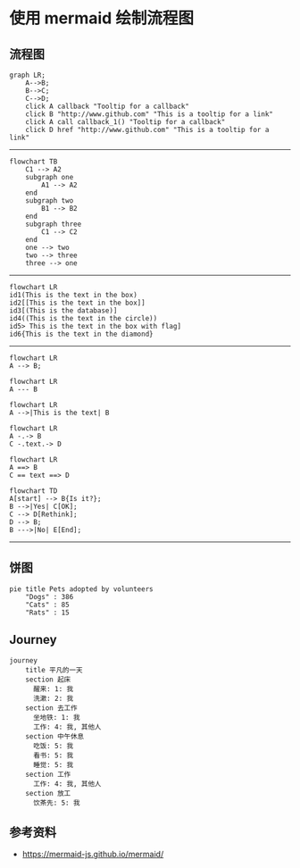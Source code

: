 # 使用 mermaid 绘制流程图

[annotation]: [id] (06f8ac82-1352-4264-bbd8-3f362e13557b)
[annotation]: [status] (public)
[annotation]: [create_time] (2021-06-11 15:40:35)
[annotation]: [category] (计算机技术)
[annotation]: [tags] ()
[annotation]: [comments] (false)
[annotation]: [url] (http://blog.ccyg.studio/article/06f8ac82-1352-4264-bbd8-3f362e13557b)

## 流程图

```mermaid
graph LR;
    A-->B;
    B-->C;
    C-->D;
    click A callback "Tooltip for a callback"
    click B "http://www.github.com" "This is a tooltip for a link"
    click A call callback_1() "Tooltip for a callback"
    click D href "http://www.github.com" "This is a tooltip for a link"
```

<script>
var callback_1 = function(){
    alert("hello this is a callback");
}
</script>

---

```mermaid
flowchart TB
    C1 --> A2
    subgraph one
        A1 --> A2
    end
    subgraph two
        B1 --> B2
    end
    subgraph three
        C1 --> C2
    end
    one --> two
    two --> three
    three --> one
```

---

```mermaid
flowchart LR
id1(This is the text in the box)
id2[[This is the text in the box]]
id3[(This is the database)]
id4((This is the text in the circle))
id5> This is the text in the box with flag]
id6{This is the text in the diamond}
```

---

```mermaid
flowchart LR
A --> B;
```

```mermaid
flowchart LR
A --- B
```

```mermaid
flowchart LR
A -->|This is the text| B
```

```mermaid
flowchart LR
A -.-> B
C -.text.-> D
```

```mermaid
flowchart LR
A ==> B
C == text ==> D
```

```mermaid
flowchart TD
A[start] --> B{Is it?};
B -->|Yes| C[OK];
C --> D[Rethink];
D --> B;
B --->|No| E[End];
```

---

## 饼图

```mermaid
pie title Pets adopted by volunteers
    "Dogs" : 386
    "Cats" : 85
    "Rats" : 15
```

## Journey

```mermaid
journey
    title 平凡的一天
    section 起床
      醒来: 1: 我
      洗漱: 2: 我
    section 去工作
      坐地铁: 1: 我
      工作: 4: 我, 其他人
    section 中午休息
      吃饭: 5: 我
      看书: 5: 我
      睡觉: 5: 我
    section 工作
      工作: 4: 我, 其他人
    section 放工
      饮茶先: 5: 我
```

## 参考资料

- <https://mermaid-js.github.io/mermaid/>